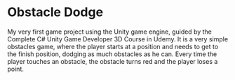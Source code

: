 # Obstacle Dodge

My very first game project using the Unity game engine, guided by the Complete C# Unity Game Developer 3D Course in Udemy.
It is a very simple obstacles game, where the player starts at a position and needs to get to the finish position,
dodging as much obstacles as he can. Every time the player touches an obstacle, the obstacle turns red and the player loses a point.